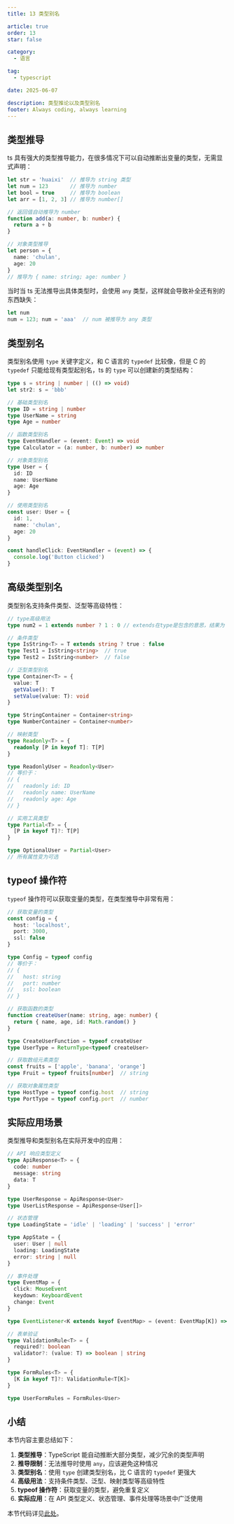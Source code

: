 ```yaml
---
title: 13 类型别名

article: true
order: 13
star: false

category:
  - 语言

tag:
  - typescript

date: 2025-06-07

description: 类型推论以及类型别名
footer: Always coding, always learning
---
```


<!-- more -->

## 类型推导

ts 具有强大的类型推导能力，在很多情况下可以自动推断出变量的类型，无需显式声明：

```typescript
let str = 'huaixi'  // 推导为 string 类型
let num = 123       // 推导为 number
let bool = true     // 推导为 boolean
let arr = [1, 2, 3] // 推导为 number[]

// 返回值自动推导为 number
function add(a: number, b: number) {
  return a + b
}

// 对象类型推导
let person = {
  name: 'chulan',
  age: 20
}
// 推导为 { name: string; age: number }
```

当时当 ts 无法推导出具体类型时，会使用 `any` 类型，这样就会导致补全还有别的东西缺失：

```typescript
let num
num = 123; num = 'aaa'  // num 被推导为 any 类型
```

## 类型别名

类型别名使用 `type` 关键字定义，和 C 语言的 `typedef` 比较像，但是 C 的 `typedef` 只能给现有类型起别名，ts 的 `type` 可以创建新的类型结构：

```typescript
type s = string | number | (() => void)
let str2: s = 'bbb'

// 基础类型别名
type ID = string | number
type UserName = string
type Age = number

// 函数类型别名
type EventHandler = (event: Event) => void
type Calculator = (a: number, b: number) => number

// 对象类型别名
type User = {
  id: ID
  name: UserName
  age: Age
}

// 使用类型别名
const user: User = {
  id: 1,
  name: 'chulan',
  age: 20
}

const handleClick: EventHandler = (event) => {
  console.log('Button clicked')
}
```

## 高级类型别名

类型别名支持条件类型、泛型等高级特性：

```typescript
// type高级用法
type num2 = 1 extends number ? 1 : 0 // extends在type是包含的意思，结果为 1

// 条件类型
type IsString<T> = T extends string ? true : false
type Test1 = IsString<string>  // true
type Test2 = IsString<number>  // false

// 泛型类型别名
type Container<T> = {
  value: T
  getValue(): T
  setValue(value: T): void
}

type StringContainer = Container<string>
type NumberContainer = Container<number>

// 映射类型
type Readonly<T> = {
  readonly [P in keyof T]: T[P]
}

type ReadonlyUser = Readonly<User>
// 等价于：
// {
//   readonly id: ID
//   readonly name: UserName
//   readonly age: Age
// }

// 实用工具类型
type Partial<T> = {
  [P in keyof T]?: T[P]
}

type OptionalUser = Partial<User>
// 所有属性变为可选
```

## typeof 操作符

`typeof` 操作符可以获取变量的类型，在类型推导中非常有用：

```typescript
// 获取变量的类型
const config = {
  host: 'localhost',
  port: 3000,
  ssl: false
}

type Config = typeof config
// 等价于：
// {
//   host: string
//   port: number
//   ssl: boolean
// }

// 获取函数的类型
function createUser(name: string, age: number) {
  return { name, age, id: Math.random() }
}

type CreateUserFunction = typeof createUser
type UserType = ReturnType<typeof createUser>

// 获取数组元素类型
const fruits = ['apple', 'banana', 'orange']
type Fruit = typeof fruits[number]  // string

// 获取对象属性类型
type HostType = typeof config.host  // string
type PortType = typeof config.port  // number
```

## 实际应用场景

类型推导和类型别名在实际开发中的应用：

```typescript
// API 响应类型定义
type ApiResponse<T> = {
  code: number
  message: string
  data: T
}

type UserResponse = ApiResponse<User>
type UserListResponse = ApiResponse<User[]>

// 状态管理
type LoadingState = 'idle' | 'loading' | 'success' | 'error'

type AppState = {
  user: User | null
  loading: LoadingState
  error: string | null
}

// 事件处理
type EventMap = {
  click: MouseEvent
  keydown: KeyboardEvent
  change: Event
}

type EventListener<K extends keyof EventMap> = (event: EventMap[K]) => void

// 表单验证
type ValidationRule<T> = {
  required?: boolean
  validator?: (value: T) => boolean | string
}

type FormRules<T> = {
  [K in keyof T]?: ValidationRule<T[K]>
}

type UserFormRules = FormRules<User>
```

## 小结

本节内容主要总结如下：

1. **类型推导**：TypeScript 能自动推断大部分类型，减少冗余的类型声明
2. **推导限制**：无法推导时使用 `any`，应该避免这种情况
3. **类型别名**：使用 `type` 创建类型别名，比 C 语言的 `typedef` 更强大
4. **高级用法**：支持条件类型、泛型、映射类型等高级特性
5. **typeof 操作符**：获取变量的类型，避免重复定义
6. **实际应用**：在 API 类型定义、状态管理、事件处理等场景中广泛使用

本节代码详见[此处](https://github.com/KBchulan/ClBlogs-Src/blob/main/blogs-main/typescript/13-typeof/index.ts)。